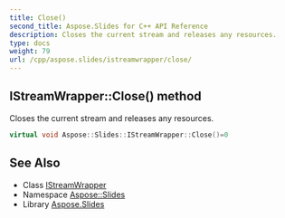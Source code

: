 ```yaml
---
title: Close()
second_title: Aspose.Slides for C++ API Reference
description: Closes the current stream and releases any resources.
type: docs
weight: 79
url: /cpp/aspose.slides/istreamwrapper/close/
---
```

## IStreamWrapper::Close() method


Closes the current stream and releases any resources.

```cpp
virtual void Aspose::Slides::IStreamWrapper::Close()=0
```

## See Also

* Class [IStreamWrapper](./)
* Namespace [Aspose::Slides](../)
* Library [Aspose.Slides](../../)